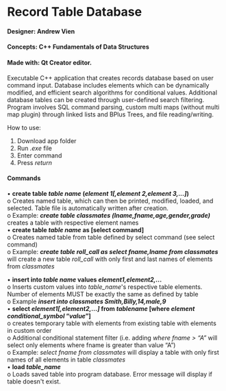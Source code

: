 # Record Table Database
#### Designer: Andrew Vien
#### Concepts: C++ Fundamentals of Data Structures  
#### Made with: Qt Creator editor.

Executable C++ application that creates records database based on user command input. Database includes elements which can be dynamically modified, and efficient search algorithms for conditional values. Additional database tables can be created through user-defined search filtering. 
Program involves SQL command parsing, custom multi maps (without multi map plugin) through linked lists and BPlus Trees, and file reading/writing.  

How to use:  
1. Download app folder  
2. Run _.exe_ file
3. Enter command  
4. Press _return_  

#### Commands
•	**create table _table name_ (_element 1[,element 2,element 3,...]_)**  
  o	Creates named table, which can then be printed, modified, loaded, and selected. Table file is automatically written after creation.  
  o	Example: **_create table classmates (lname,fname,age,gender,grade)_** creates a table with respective element names  
•	**create table _table name_ as [select command]**  
  o	Creates named table from table defined by select command (see select command)  
  o	Example: **_create table roll_call as select fname,lname from classmates_** will create a new table _roll_call_ with only first and last names of elements from _classmates_  
  
•	**insert into _table name_ values _element1,element2,..._**  
  o	Inserts custom values into _table_name_'s respective table elements. Number of elements MUST be exactly the same as defined by table  
  o	Example **_insert into classmates Smith,Billy,14,male,9_**  
•	**select _element1[,element2,…]_ from _tablename_ [where _element_ _conditional_symbol_ “_value_”]**  
  o	creates temporary table with elements from existing table with elements in custom order  
  o	Additional conditional statement filter (i.e. adding _where fname > “A”_ will select only elements where fname is greater than value “A”)  
  o	Example: _select fname from classmates_ will display a table with only first names of all elements in table _classmates_  
•	**load _table_name_**  
  o	Loads saved table into program database. Error message will display if table doesn't exist.

